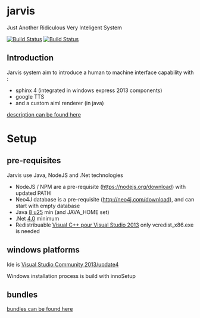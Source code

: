 jarvis
======

Just Another Ridiculous Very Inteligent System

[![Build Status](https://snap-ci.com/yroffin/jarvis/branch/master/build_image)](https://snap-ci.com/yroffin/jarvis/branch/master)
[![Build Status](https://travis-ci.org/yroffin/jarvis.svg?branch=master)](https://travis-ci.org/yroffin/jarvis)

Introduction
------------

Jarvis system aim to introduce a human to machine interface capability with :
- sphinx 4 (integrated in windows express 2013 components)
- google TTS
- and a custom aiml renderer (in java)

[description can be found here](https://www.googledrive.com/host/0B-1rUiMKBiO4RXQzNUNjS0JGWmM/documentation/cartography.html)

Setup
======

pre-requisites
--------------

Jarvis use Java, NodeJS and .Net technologies
- NodeJS / NPM are a pre-requisite (https://nodejs.org/download) with updated PATH
- Neo4J database is a pre-requisite (http://neo4j.com/download), and can start with empty database
- Java [8 u25](https://www.java.com/fr/download) min (and JAVA_HOME set)
- .Net [4.0](http://www.microsoft.com/fr-fr/download/details.aspx?id=17851) minimum
- Redistribuable [Visual C++ pour Visual Studio 2013](http://www.microsoft.com/fr-fr/download/details.aspx?id=40784) only vcredist_x86.exe is needed

windows platforms
-----------------

Ide is [Visual Studio Community 2013/update4](http://www.visualstudio.com/en-us/products/visual-studio-community-vs)

Windows installation process is build with innoSetup

bundles
-------

[bundles can be found here](https://6a1f1411b70ea966ae7d011616f2d38c2be1f67d-www.googledrive.com/host/0B-1rUiMKBiO4RXQzNUNjS0JGWmM/bundles)
